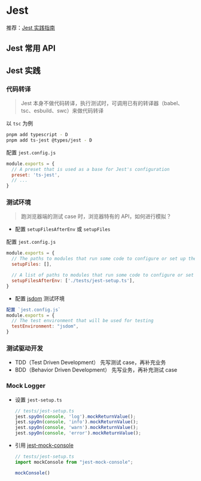 # Jest 

推荐：[Jest 实践指南](https://github.yanhaixiang.com/jest-tutorial/)

## Jest 常用 API



## Jest 实践

### 代码转译

> Jest 本身不做代码转译，执行测试时，可调用已有的转译器（babel、tsc、esbuild、swc）来做代码转译

以 `tsc` 为例

```bash
pnpm add typescript - D
pnpm add ts-jest @types/jest - D
```

配置 `jest.config.js`
```js
module.exports = {
  // A preset that is used as a base for Jest's configuration
  preset: 'ts-jest',
  // ...
}
```

### 测试环境

> 跑浏览器端的测试 case 时，浏览器特有的 API，如何进行模拟？

- 配置 `setupFilesAfterEnv` 或 `setupFiles`

配置 `jest.config.js`
```js
module.exports = {
  // The paths to modules that run some code to configure or set up the testing environment before each test
  setupFiles: [],

  // A list of paths to modules that run some code to configure or set up the testing framework before each test
  setupFilesAfterEnv: ['./tests/jest-setup.ts'],
}
```

- 配置 [jsdom](https://github.com/jsdom/jsdom) 测试环境

```js
配置 `jest.config.js`
module.exports = {
  // The test environment that will be used for testing
  testEnvironment: "jsdom",
}
```

### 测试驱动开发

- TDD（Test Driven Development）
  先写测试 case，再补充业务
- BDD（Behavior Driven Development）
  先写业务，再补充测试 case


### Mock Logger

- 设置 `jest-setup.ts`

  ```js
  // tests/jest-setup.ts
  jest.spyOn(console, 'log').mockReturnValue();
  jest.spyOn(console, 'info').mockReturnValue();
  jest.spyOn(console, 'warn').mockReturnValue();
  jest.spyOn(console, 'error').mockReturnValue();
  ```

- 引用 [jest-mock-console](https://github.com/bpedersen/jest-mock-console)

  ```js
  // tests/jest-setup.ts
  import mockConsole from "jest-mock-console";

  mockConsole()
  ```
